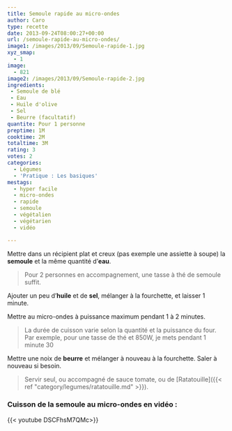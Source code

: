 ```yaml
---
title: Semoule rapide au micro-ondes
author: Caro
type: recette
date: 2013-09-24T08:00:27+00:00
url: /semoule-rapide-au-micro-ondes/
image1: /images/2013/09/Semoule-rapide-1.jpg
xyz_smap:
  - 1
image:
  - 821
image2: /images/2013/09/Semoule-rapide-2.jpg
ingredients:
 - Semoule de blé
 - Eau
 - Huile d'olive
 - Sel
 - Beurre (facultatif)
quantite: Pour 1 personne
preptime: 1M
cooktime: 2M
totaltime: 3M
rating: 3
votes: 2
categories:
  - Légumes
  - 'Pratique : Les basiques'
mestags:
  - hyper facile
  - micro-ondes
  - rapide
  - semoule
  - végétalien
  - végétarien
  - vidéo

---
```

Mettre dans un récipient plat et creux (pas exemple une assiette à soupe) la **semoule** et la même quantité d&rsquo;**eau**.

> Pour 2 personnes en accompagnement, une tasse à thé de semoule suffit.

Ajouter un peu d&rsquo;**huile** et de **sel**, mélanger à la fourchette, et laisser 1 minute.

Mettre au micro-ondes à puissance maximum pendant 1 à 2 minutes.

> La durée de cuisson varie selon la quantité et la puissance du four. Par exemple, pour une tasse de thé et 850W, je mets pendant 1 minute 30

Mettre une noix de **beurre** et mélanger à nouveau à la fourchette. Saler à nouveau si besoin.

> Servir seul, ou accompagné de sauce tomate, ou de [Ratatouille]({{< ref "category/legumes/ratatouille.md" >}}).

### Cuisson de la semoule au micro-ondes en vidéo :

{{< youtube DSCFhsM7QMc>}}

